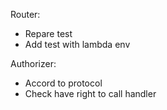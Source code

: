 Router:
- Repare test
- Add test with lambda env

Authorizer:
- Accord to protocol
- Check have right to call handler
